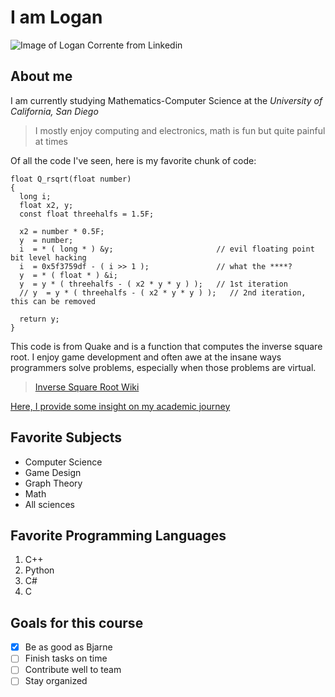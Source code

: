 # I am Logan 

![Image of Logan Corrente from Linkedin](https://media.licdn.com/dms/image/C5603AQFWRp3G5Iu92A/profile-displayphoto-shrink_800_800/0/1650402655338?e=1717632000&v=beta&t=66oSWCAG3hes_FP7hMdApp3aHoUlVJcKWyy7XeqvT50)


## About me 

I am currently studying Mathematics-Computer Science at the *University of California, San Diego*
> I mostly enjoy computing and electronics, math is fun but quite painful at times

Of all the code I've seen, here is my favorite chunk of code:

```
float Q_rsqrt(float number)
{
  long i;
  float x2, y;
  const float threehalfs = 1.5F;

  x2 = number * 0.5F;
  y  = number;
  i  = * ( long * ) &y;                       // evil floating point bit level hacking
  i  = 0x5f3759df - ( i >> 1 );               // what the ****?
  y  = * ( float * ) &i;
  y  = y * ( threehalfs - ( x2 * y * y ) );   // 1st iteration
  // y  = y * ( threehalfs - ( x2 * y * y ) );   // 2nd iteration, this can be removed

  return y;
}
```

This code is from Quake and is a function that computes the inverse square root. I enjoy game development and often awe at the insane ways programmers solve problems, especially when those problems are virtual.
> [Inverse Square Root Wiki](https://en.wikipedia.org/wiki/Fast_inverse_square_root)

[Here, I provide some insight on my academic journey](school.md)

## Favorite Subjects

- Computer Science
- Game Design
- Graph Theory
- Math
- All sciences

## Favorite Programming Languages

1. C++
2. Python
3. C#
4. C

## Goals for this course 

- [x]  Be as good as Bjarne
- [ ]  Finish tasks on time
- [ ]  Contribute well to team
- [ ]  Stay organized